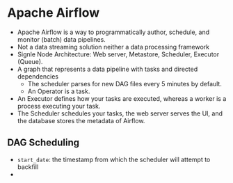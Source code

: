 # Apache Airflow
- Apache Airflow is a way to programmatically author, schedule, and monitor (batch) data pipelines.
- Not a data streaming solution neither a data processing framework
- Signle Node Architecture: Web server, Metastore, Scheduler, Executor (Queue).
- A graph that represents a data pipeline with tasks and directed dependencies
    - The scheduler parses for new DAG files every 5 minutes by default.
    - An Operator is a task.
- An Executor defines how your tasks are executed, whereas a worker is a process executing your task.
- The Scheduler schedules your tasks, the web server serves the UI, and the database stores the metadata of Airflow.
## DAG Scheduling
- `start_date`: the timestamp from which the scheduler will attempt to backfill
- 